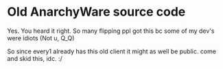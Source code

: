 # Old AnarchyWare source code

Yes. You heard it right. So many flipping ppl got this bc some of my dev's were idiots (Not u, Q_Q)

So since every1 already has this old client it might as well be public. come and skid this, idc. :/
